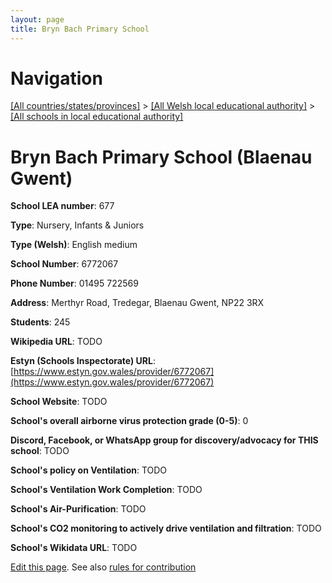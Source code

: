 ```yaml
---
layout: page
title: Bryn Bach Primary School
---
```

# Navigation

[[All countries/states/provinces]](../../..) > [[All Welsh local educational authority]](../..) > [[All schools in local educational authority]](..)

# Bryn Bach Primary School (Blaenau Gwent)

**School LEA number**: 677

**Type**: Nursery, Infants & Juniors

**Type (Welsh)**: English medium

**School Number**: 6772067

**Phone Number**: 01495 722569

**Address**: Merthyr Road, Tredegar, Blaenau Gwent, NP22 3RX

**Students**: 245

**Wikipedia URL**: TODO

**Estyn (Schools Inspectorate) URL**: [https://www.estyn.gov.wales/provider/6772067](https://www.estyn.gov.wales/provider/6772067)

**School Website**: TODO

**School's overall airborne virus protection grade (0-5)**: 0

**Discord, Facebook, or WhatsApp group for discovery/advocacy for THIS school**: TODO

**School's policy on Ventilation**: TODO

**School's Ventilation Work Completion**: TODO

**School's Air-Purification**: TODO

**School's CO2 monitoring to actively drive ventilation and filtration**: TODO

**School's Wikidata URL**: TODO




[Edit this page](https://github.com/ventilate-schools/Wales/edit/prif/./Blaenau_Gwent/Bryn_Bach_Primary_School.md). See also [rules for contribution](../../../contribution-rules/)